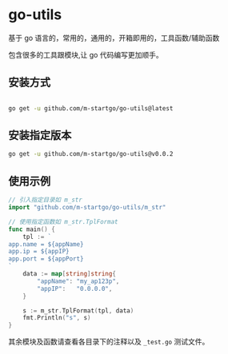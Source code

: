 # go-utils

基于 go 语言的，常用的，通用的，开箱即用的，工具函数/辅助函数

包含很多的工具跟模块,让 go 代码编写更加顺手。

## 安装方式

```bash

go get -u github.com/m-startgo/go-utils@latest

```

## 安装指定版本

```bash
go get -u github.com/m-startgo/go-utils@v0.0.2
```

## 使用示例

```go
// 引入指定目录如 m_str
import "github.com/m-startgo/go-utils/m_str"

// 使用指定函数如 m_str.TplFormat
func main() {
	tpl := `
app.name = ${appName}
app.ip = ${appIP}
app.port = ${appPort}
`
	data := map[string]string{
		"appName": "my_ap123p",
		"appIP":   "0.0.0.0",
	}

	s := m_str.TplFormat(tpl, data)
	fmt.Println("s", s)
}
```

其余模块及函数请查看各目录下的注释以及 `_test.go` 测试文件。
